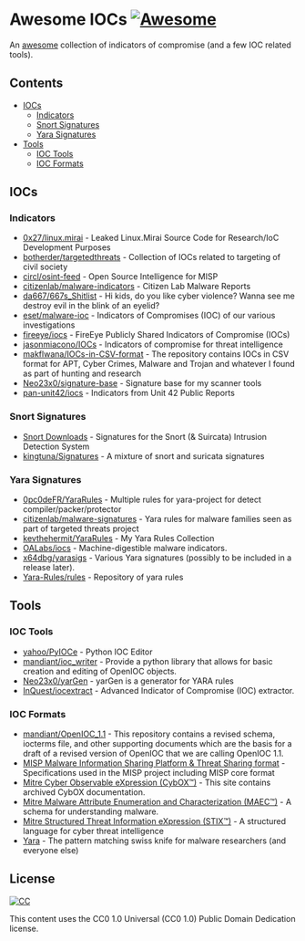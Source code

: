 # Awesome IOCs [![Awesome](https://cdn.rawgit.com/sindresorhus/awesome/d7305f38d29fed78fa85652e3a63e154dd8e8829/media/badge.svg)](https://github.com/sindresorhus/awesome)

An [awesome](https://github.com/sindresorhus/awesome) collection of indicators of compromise (and a few IOC related tools).

## Contents

- [IOCs](https://github.com/sroberts/awesome-iocs#iocs)
  - [Indicators](https://github.com/sroberts/awesome-iocs#indicators)
  - [Snort Signatures](https://github.com/sroberts/awesome-iocs#snort-signatures)
  - [Yara Signatures](https://github.com/sroberts/awesome-iocs#yara-signatures)
- [Tools](https://github.com/sroberts/awesome-iocs#tools)
  - [IOC Tools](https://github.com/sroberts/awesome-iocs#ioc-tools)
  - [IOC Formats](https://github.com/sroberts/awesome-iocs#ioc-formats)

## IOCs

### Indicators

- [0x27/linux.mirai](https://github.com/0x27/linux.mirai) - Leaked Linux.Mirai Source Code for Research/IoC Development Purposes
- [botherder/targetedthreats](https://github.com/botherder/targetedthreats) - Collection of IOCs related to targeting of civil society
- [circl/osint-feed](https://www.circl.lu/doc/misp/feed-osint/) - Open Source Intelligence for MISP
- [citizenlab/malware-indicators](https://github.com/citizenlab/malware-indicators) - Citizen Lab Malware Reports
- [da667/667s_Shitlist](https://github.com/da667/667s_Shitlist) - Hi kids, do you like cyber violence? Wanna see me destroy evil in the blink of an eyelid?
- [eset/malware-ioc](https://github.com/eset/malware-ioc) - Indicators of Compromises (IOC) of our various investigations
- [fireeye/iocs](https://github.com/fireeye/iocs) - FireEye Publicly Shared Indicators of Compromise (IOCs)
- [jasonmiacono/IOCs](https://github.com/jasonmiacono/IOCs) - Indicators of compromise for threat intelligence
- [makflwana/IOCs-in-CSV-format](https://github.com/makflwana/IOCs-in-CSV-format) - The repository contains IOCs in CSV format for APT, Cyber Crimes, Malware and Trojan and whatever I found as part of hunting and research
- [Neo23x0/signature-base](https://github.com/Neo23x0/signature-base) - Signature base for my scanner tools
- [pan-unit42/iocs](https://github.com/pan-unit42/iocs) - Indicators from Unit 42 Public Reports

### Snort Signatures

- [Snort Downloads](https://www.snort.org/downloads) - Signatures for the Snort (& Suircata) Intrusion Detection System
- [kingtuna/Signatures](https://github.com/kingtuna/Signatures) - A mixture of snort and suricata signatures

### Yara Signatures

- [0pc0deFR/YaraRules](https://github.com/0pc0deFR/YaraRules) - Multiple rules for yara-project for detect compiler/packer/protector
- [citizenlab/malware-signatures](https://github.com/citizenlab/malware-signatures) - Yara rules for malware families seen as part of targeted threats project
- [kevthehermit/YaraRules](https://github.com/kevthehermit/YaraRules) - My Yara Rules Collection
- [OALabs/iocs](https://github.com/OALabs/iocs) - Machine-digestible malware indicators.
- [x64dbg/yarasigs](https://github.com/x64dbg/yarasigs) - Various Yara signatures (possibly to be included in a release later).
- [Yara-Rules/rules](https://github.com/Yara-Rules/rules) - Repository of yara rules

## Tools

### IOC Tools

- [yahoo/PyIOCe](https://github.com/yahoo/PyIOCe) - Python IOC Editor
- [mandiant/ioc_writer](https://github.com/mandiant/ioc_writer) - Provide a python library that allows for basic creation and editing of OpenIOC objects.
- [Neo23x0/yarGen](https://github.com/Neo23x0/yarGen) - yarGen is a generator for YARA rules
- [InQuest/iocextract](https://github.com/inquest/python-iocextract) - Advanced Indicator of Compromise (IOC) extractor.

### IOC Formats

- [mandiant/OpenIOC_1.1](https://github.com/mandiant/OpenIOC_1.1) - This repository contains a revised schema, iocterms file, and other supporting documents which are the basis for a draft of a revised version of OpenIOC that we are calling OpenIOC 1.1.
- [MISP Malware Information Sharing Platform & Threat Sharing format](https://github.com/MISP/misp-rfc) - Specifications used in the MISP project including MISP core format
- [Mitre Cyber Observable eXpression (CybOX™)](https://cyboxproject.github.io/) - This site contains archived CybOX documentation.
- [Mitre Malware Attribute Enumeration and Characterization (MAEC™)](https://maecproject.github.io/) - A schema for understanding malware.
- [Mitre Structured Threat Information eXpression (STIX™)](https://stixproject.github.io/) - A structured language for cyber threat intelligence
- [Yara](https://virustotal.github.io/yara/) - The pattern matching swiss knife for malware researchers (and everyone else)

## License

[![CC](https://licensebuttons.net/p/zero/1.0/80x15.png)](http://creativecommons.org/publicdomain/zero/1.0/)

This content uses the CC0 1.0 Universal (CC0 1.0)
Public Domain Dedication license.
